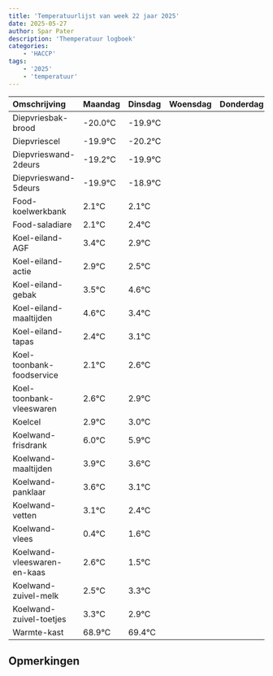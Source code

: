 ```yaml
---
title: 'Temperatuurlijst van week 22 jaar 2025'
date: 2025-05-27
author: Spar Pater
description: 'Themperatuur logboek'
categories:
    - 'HACCP'
tags:
    - '2025'
    - 'temperatuur'
---
```

|Omschrijving|Maandag|Dinsdag|Woensdag|Donderdag|Vrijdag|Zaterdag|Zondag|
|:---|:---|:---|:---|:---|:---|:---|:---|
|Diepvriesbak-brood|-20.0°C|-19.9°C| | | | | |
|Diepvriescel|-19.9°C|-20.2°C| | | | | |
|Diepvrieswand-2deurs|-19.2°C|-19.9°C| | | | | |
|Diepvrieswand-5deurs|-19.9°C|-18.9°C| | | | | |
|Food-koelwerkbank|2.1°C|2.1°C| | | | | |
|Food-saladiare|2.1°C|2.4°C| | | | | |
|Koel-eiland-AGF|3.4°C|2.9°C| | | | | |
|Koel-eiland-actie|2.9°C|2.5°C| | | | | |
|Koel-eiland-gebak|3.5°C|4.6°C| | | | | |
|Koel-eiland-maaltijden|4.6°C|3.4°C| | | | | |
|Koel-eiland-tapas|2.4°C|3.1°C| | | | | |
|Koel-toonbank-foodservice|2.1°C|2.6°C| | | | | |
|Koel-toonbank-vleeswaren|2.6°C|2.9°C| | | | | |
|Koelcel|2.9°C|3.0°C| | | | | |
|Koelwand-frisdrank|6.0°C|5.9°C| | | | | |
|Koelwand-maaltijden|3.9°C|3.6°C| | | | | |
|Koelwand-panklaar|3.6°C|3.1°C| | | | | |
|Koelwand-vetten|3.1°C|2.4°C| | | | | |
|Koelwand-vlees|0.4°C|1.6°C| | | | | |
|Koelwand-vleeswaren-en-kaas|2.6°C|1.5°C| | | | | |
|Koelwand-zuivel-melk|2.5°C|3.3°C| | | | | |
|Koelwand-zuivel-toetjes|3.3°C|2.9°C| | | | | |
|Warmte-kast|68.9°C|69.4°C| | | | | |

## Opmerkingen


